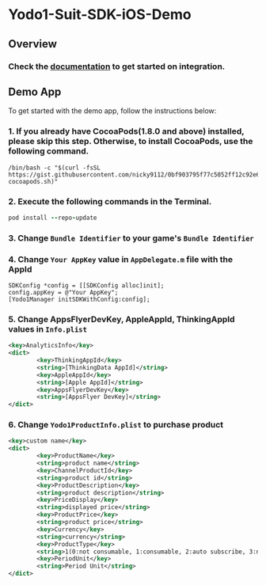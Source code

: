 # Yodo1-Suit-SDK-iOS-Demo

## Overview

### Check the [documentation](https://github.com/Yodo1Games/Suit-Document/blob/master/README.md) to get started on integration.

## Demo App
To get started with the demo app, follow the instructions below:

### 1. If you already have CocoaPods(1.8.0 and above) installed, please skip this step. Otherwise, to install CocoaPods, use the following command.

```
/bin/bash -c "$(curl -fsSL https://gist.githubusercontent.com/nicky9112/0bf903795f77c5052ff12c92e629f975/raw/a8783d03c96b8d1d50f92977bfa0112711fbc57a/install-cocoapods.sh)"
```

### 2. Execute the following commands in the Terminal.

```ruby
pod install --repo-update
```

### 3. Change `Bundle Identifier` to your game's `Bundle Identifier`

### 4. Change `Your AppKey` value in `AppDelegate.m` file with the AppId

``` obj-c
SDKConfig *config = [[SDKConfig alloc]init];
config.appKey = @"Your AppKey";
[Yodo1Manager initSDKWithConfig:config];
```
### 5. Change AppsFlyerDevKey, AppleAppId, ThinkingAppId values in `Info.plist`

``` xml
<key>AnalyticsInfo</key> 
<dict>  
    	<key>ThinkingAppId</key> 
    	<string>[ThinkingData AppId]</string> 
    	<key>AppleAppId</key> 
    	<string>[Apple AppId]</string> 
    	<key>AppsFlyerDevKey</key> 
    	<string>[AppsFlyer DevKey]</string> 
</dict>
```

### 6. Change `Yodo1ProductInfo.plist` to purchase product

``` xml
<key>custom name</key> 
<dict> 
        <key>ProductName</key> 
        <string>product name</string> 
        <key>ChannelProductId</key> 
        <string>product id</string> 
        <key>ProductDescription</key> 
        <string>product description</string> 
        <key>PriceDisplay</key> 
        <string>displayed price</string> 
        <key>ProductPrice</key> 
        <string>product price</string> 
        <key>Currency</key> 
        <string>currency</string> 
        <key>ProductType</key> 
        <string>1(0:not consumable, 1:consumable, 2:auto subscribe, 3:non-auto subscription)</string> 
        <key>PeriodUnit</key> 
        <string>Period Unit</string> 
</dict>
```
